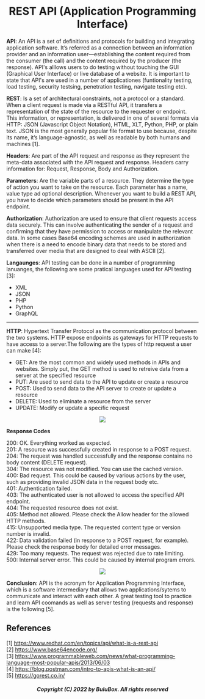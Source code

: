 <h1 align="center"> REST API (Application Programming Interface)</h1>

**API**: An API is a set of definitions and protocols for building and integrating application software. It’s referred as a connection between an information provider and an information user—establishing the content required from the consumer (the call) and the content required by the producer (the response). API's alllows users to do testing without touching the GUI (Graphical User Interface) or live database of a website. It is important to state that API's are used in a number of applicationes (funtionality testing, load testing, security testsing, penetration testing, navigate testing etc).

**REST**: Is a set of architectural constraints, not a protocol or a standard. When a client request is made via a RESTful API, it transfers a representation of the state of the resource to the requester or endpoint. This information, or representation, is delivered in one of several formats via HTTP: JSON (Javascript Object Notation), HTML, XLT, Python, PHP, or plain text. JSON is the most generally popular file format to use because, despite its name, it’s language-agnostic, as well as readable by both humans and machines [1]. 

**Headers**: Are part of the API request and response as they represent the meta-data associated with the API request and response. Headers carry information for:  Request, Response, Body and Authorization.

**Parameters**:  Are the variable parts of a resource. They determine the type of action you want to take on the resource. Each parameter has a name, value type ad optional description. Whenever you want to build a REST API, you have to decide which parameters should be present in the API endpoint.

**Authorization**: Authorization are used to ensure that client requests access data securely. This can involve authenticating the sender of a request and confirming that they have permission to access or manipulate the relevant data. In some cases Base64 encoding schemes are used in authorization when there is a need to encode binary data that needs to be stored and transferred over media that are designed to deal with ASCII [2].

**Langaunges**:
API testing can be done in a number of programming lanuanges, the following are some pratical languages used for API testing [3]: 

<ul>
  <li>XML</li>
  <li>JSON</li>
  <li>PHP</li>
  <li>Python</li>
  <li>GraphQL</li>
</ul>  

----------------------------------

**HTTP**: Hypertext Transfer Protocol as the communication protocol between the two systems. HTTP expose endpoints as gateways for HTTP requests to have access to a server.The following are the types of http request a user can make [4]:<br>

<ul>
  <li>GET: Are the most common and widely used methods in APIs and websites. Simply put, the GET method is used to retreive data from a server at the specified resource</li>
  <li>PUT: Are used to send data to the API to update or create a resource</li>
  <li>POST: Used to send data to the API server to create or update a resource </li>
  <li>DELETE: Used to eliminate a resource from the server </li>
  <li>UPDATE: Modify or update a specific request</li>
</ul>  

<p align="center">
<img src=https://github.com/SoftwareBulu/TechDocumentation/blob/main/API/API%20Architecture.png>
</p>

**Response Codes** 

200: OK. Everything worked as expected.<br>
201: A resource was successfully created in response to a POST request.<br>
204: The request was handled successfully and the response contains no body content (DELETE request).<br>
304: The resource was not modified. You can use the cached version.<br>
400: Bad request. This could be caused by various actions by the user, such as providing invalid JSON data in the request body etc.<br>
401: Authentication failed.<br>
403: The authenticated user is not allowed to access the specified API endpoint.<br>
404: The requested resource does not exist.<br>
405: Method not allowed. Please check the Allow header for the allowed HTTP methods.<br>
415: Unsupported media type. The requested content type or version number is invalid.<br>
422: Data validation failed (in response to a POST request, for example). Please check the response body for detailed error messages.<br>
429: Too many requests. The request was rejected due to rate limiting.<br>
500: Internal server error. This could be caused by internal program errors.<br>

<p align="center">
<img src=https://github.com/SoftwareBulu/TechDocumentation/blob/main/API/Response%20Code.png>
</p>

**Conclusion**: API is the acronym for Application Programming Interface, which is a software intermediary that allows two applications/sytems to communicate and interact with each other. A great testing tool to practice and learn API coomands as well as server testing (requests and response) is the following [5].

## References

[1] https://www.redhat.com/en/topics/api/what-is-a-rest-api <br>
[2] https://www.base64encode.org/<br>
[3] https://www.programmableweb.com/news/what-programming-language-most-popular-apis/2013/06/03<br>
[4] https://blog.postman.com/intro-to-apis-what-is-an-api/<br>
[5] https://gorest.co.in/ <br>

<h5 align="center"> Copyright (C) 2022 by BuluBox. All rights reserved</h5>

